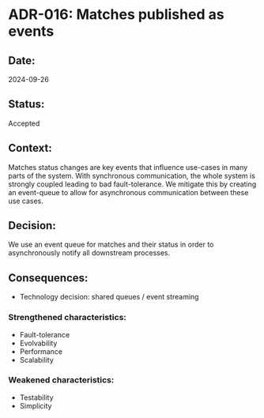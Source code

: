 # ADR-016: Matches published as events
## Date:
2024-09-26

## Status:
Accepted

## Context:
Matches status changes are key events that influence use-cases in many parts of the system.
With synchronous communication, the whole system is strongly coupled leading to bad fault-tolerance.
We mitigate this by creating an event-queue to allow for asynchronous communication between these use cases.

## Decision:
We use an event queue for matches and their status in order to asynchronously notify all downstream processes.

## Consequences:
- Technology decision: shared queues / event streaming

### Strengthened characteristics:
- Fault-tolerance
- Evolvability
- Performance
- Scalability

### Weakened characteristics: 
- Testability
- Simplicity